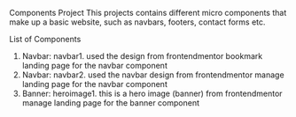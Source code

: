 Components Project
    This projects contains different micro components that make up a basic website, such as navbars, footers, contact forms etc.

List of Components
1.  Navbar: navbar1. 
        used the design from frontendmentor bookmark landing page for the navbar component
2.  Navbar: navbar2.
        used the navbar design from frontendmentor manage landing page for the navbar component
3.  Banner: heroimage1.
        this is a hero image (banner) from frontendmentor manage landing page for the banner component